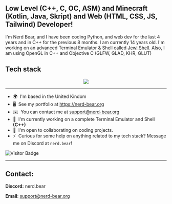 ## Low Level (C++, C, OC, ASM) and Minecraft (Kotlin, Java, Skript) and Web (HTML, CSS, JS, Tailwind) Developer!

I'm Nerd Bear, and I have been coding Python, and web dev for the last 4 years and in C++ for the previous 8 months. I am currently 14 years old. I'm working on an advanced Terminal Emulator & Shell called [Jewl Shell](https://github.com/nerd-bear/JewlShell). Also, I am using OpenGL in C++ and Objective C (GLFW, GLAD, KHR, GLUT)


## Tech stack
<p align="center">
    <a href="https://github.com/LelouchFR/skill-icons">
        <img src="https://go-skill-icons.vercel.app/api/icons?i=ts,js,html,css,cpp,react,kotlin,java,python,bash,maven,gradle,bootstrap,bulma,nextjs,tailwind,cmake,githubactions,jquery,discord,mongodb,sqlite,postgresql,vim,neovim,idea,vscode,docker,github,latex&perline=13" />
    </a>
</p>

---

*   🌍  I'm based in the United Kindom
*   🖥️  See my portfolio at https://nerd-bear.org
*   ✉️  You can contact me at [support@nerd-bear.org](mailto:support@nerd-bear.org)
*   🚀  I'm currently working on a complete Terminal Emulator and Shell **(C++)**
*   🤝  I'm open to collaborating on coding projects.
*   ⚡  Curious for some help on anything related to my tech stack? Message me on Discord at `nerd.bear`!


![Visitor Badge](https://visitor-badge.laobi.icu/badge?page_id=nerd-bear.visitor-badge)

---

## Contact:

**Discord:** nerd.bear

**Email**: support@nerd-bear.org
